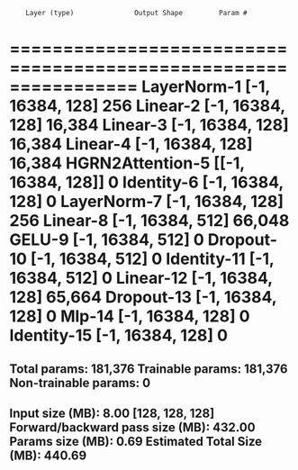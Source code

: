         Layer (type)               Output Shape         Param #
================================================================
         LayerNorm-1           [-1, 16384, 128]             256
            Linear-2           [-1, 16384, 128]          16,384
            Linear-3           [-1, 16384, 128]          16,384
            Linear-4           [-1, 16384, 128]          16,384
    HGRN2Attention-5         [[-1, 16384, 128]]               0
          Identity-6           [-1, 16384, 128]               0
         LayerNorm-7           [-1, 16384, 128]             256
            Linear-8           [-1, 16384, 512]          66,048
              GELU-9           [-1, 16384, 512]               0
          Dropout-10           [-1, 16384, 512]               0
         Identity-11           [-1, 16384, 512]               0
           Linear-12           [-1, 16384, 128]          65,664
          Dropout-13           [-1, 16384, 128]               0
              Mlp-14           [-1, 16384, 128]               0
         Identity-15           [-1, 16384, 128]               0
================================================================
Total params: 181,376
Trainable params: 181,376
Non-trainable params: 0
----------------------------------------------------------------
Input size (MB): 8.00 [128, 128, 128]
Forward/backward pass size (MB): 432.00
Params size (MB): 0.69
Estimated Total Size (MB): 440.69
----------------------------------------------------------------